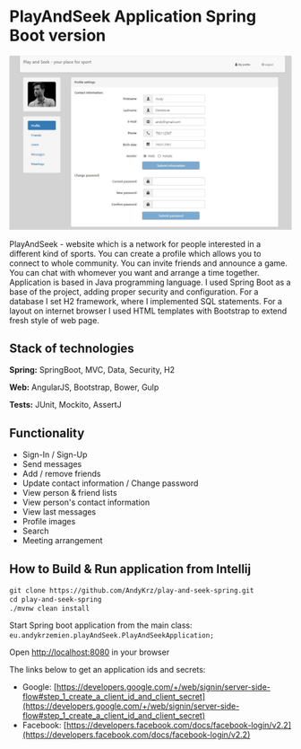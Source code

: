 # PlayAndSeek Application Spring Boot version 

![Spring Boot version of the Play And Seek](https://github.com/AndyKrz/PlayAndSeek/blob/main/PlayAndSeekView.jpg)

PlayAndSeek - website which is a network for people interested in a different kind of sports. 
You can create a profile which allows you to connect to whole community. You can invite friends and announce a game. You can chat with whomever you want and arrange a time together. 
Application is based in Java programming language. I used Spring Boot as a base of the project, adding proper security and configuration. For a database I set H2 framework, where I implemented SQL statements. For a layout on internet browser I used HTML templates with Bootstrap to extend fresh style of web page. 


## Stack of technologies

**Spring:** SpringBoot, MVC, Data, Security, H2

**Web:** AngularJS, Bootstrap, Bower, Gulp

**Tests:** JUnit, Mockito, AssertJ

## Functionality

- Sign-In / Sign-Up
- Send messages
- Add / remove friends
- Update contact information / Change password
- View person & friend lists
- View person's contact information
- View last messages
- Profile images
- Search
- Meeting arrangement 


## How to Build & Run application from Intellij

```
git clone https://github.com/AndyKrz/play-and-seek-spring.git
cd play-and-seek-spring
./mvnw clean install
```
Start Spring boot application from the main class: `eu.andykrzemien.playAndSeek.PlayAndSeekApplication;`

Open [http://localhost:8080](http://localhost:8080) in your browser

The links below to get an application ids and secrets:

- Google: [https://developers.google.com/+/web/signin/server-side-flow#step_1_create_a_client_id_and_client_secret](https://developers.google.com/+/web/signin/server-side-flow#step_1_create_a_client_id_and_client_secret)
- Facebook: [https://developers.facebook.com/docs/facebook-login/v2.2](https://developers.facebook.com/docs/facebook-login/v2.2)
